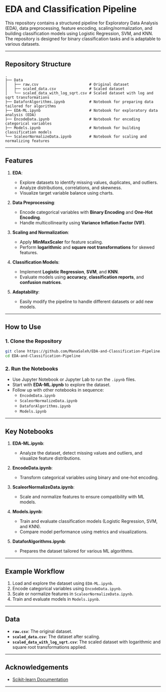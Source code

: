 # **EDA and Classification Pipeline**

This repository contains a structured pipeline for Exploratory Data Analysis (EDA), data preprocessing, feature encoding, scaling/normalization, and building classification models using Logistic Regression, SVM, and KNN. The repository is designed for binary classification tasks and is adaptable to various datasets.

---

## **Repository Structure**

```
.
├── Data
│   ├── raw.csv                       # Original dataset
│   ├── scaled_data.csv               # Scaled dataset
│   └── scaled_data_with_log_sqrt.csv # Scaled dataset with log and sqrt transformations
├── DataforAlgorithms.ipynb           # Notebook for preparing data tailored for algorithms
├── EDA-ML.ipynb                      # Notebook for exploratory data analysis (EDA)
├── EncodeData.ipynb                  # Notebook for encoding categorical variables
├── Models.ipynb                      # Notebook for building classification models
└── ScaleorNormalizeData.ipynb        # Notebook for scaling and normalizing features
```

---

## **Features**

1. **EDA**:
   - Explore datasets to identify missing values, duplicates, and outliers.
   - Analyze distributions, correlations, and skewness.
   - Visualize target variable balance using charts.

2. **Data Preprocessing**:
   - Encode categorical variables with **Binary Encoding** and **One-Hot Encoding**.
   - Handle multicollinearity using **Variance Inflation Factor (VIF)**.

3. **Scaling and Normalization**:
   - Apply **MinMaxScaler** for feature scaling.
   - Perform **logarithmic** and **square root transformations** for skewed features.

4. **Classification Models**:
   - Implement **Logistic Regression**, **SVM**, and **KNN**.
   - Evaluate models using **accuracy**, **classification reports**, and **confusion matrices**.

5. **Adaptability**:
   - Easily modify the pipeline to handle different datasets or add new models.

---

## **How to Use**

### **1. Clone the Repository**
```bash
git clone https://github.com/ManaSaleh/EDA-and-Classification-Pipeline.git
cd EDA-and-Classification-Pipeline
```


### **2. Run the Notebooks**
- Use Jupyter Notebook or Jupyter Lab to run the `.ipynb` files.
- Start with **EDA-ML.ipynb** to explore the dataset.
- Follow up with other notebooks in sequence:
  - `EncodeData.ipynb`
  - `ScaleorNormalizeData.ipynb`
  - `DataforAlgorithms.ipynb`
  - `Models.ipynb`

---

## **Key Notebooks**

1. **EDA-ML.ipynb**:
   - Analyze the dataset, detect missing values and outliers, and visualize feature distributions.

2. **EncodeData.ipynb**:
   - Transform categorical variables using binary and one-hot encoding.

3. **ScaleorNormalizeData.ipynb**:
   - Scale and normalize features to ensure compatibility with ML models.

4. **Models.ipynb**:
   - Train and evaluate classification models (Logistic Regression, SVM, and KNN).
   - Compare model performance using metrics and visualizations.

5. **DataforAlgorithms.ipynb**:
   - Prepares the dataset tailored for various ML algorithms.

---

## **Example Workflow**
1. Load and explore the dataset using `EDA-ML.ipynb`.
2. Encode categorical variables using `EncodeData.ipynb`.
3. Scale or normalize features in `ScaleorNormalizeData.ipynb`.
4. Train and evaluate models in `Models.ipynb`.

---

## **Data**
- **`raw.csv`**: The original dataset.
- **`scaled_data.csv`**: The dataset after scaling.
- **`scaled_data_with_log_sqrt.csv`**: The scaled dataset with logarithmic and square root transformations applied.

---


## **Acknowledgements**
- [Scikit-learn Documentation](https://scikit-learn.org/)
---
